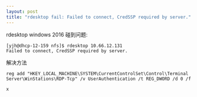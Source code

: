 ```yaml
---
layout: post
title: "rdesktop fail: Failed to connect, CredSSP required by server."
---
```



rdesktop windows 2016 碰到问题:

```
[yjh@dhcp-12-159 nfs]$ rdesktop 10.66.12.131
Failed to connect, CredSSP required by server.
```


解决方法

```
reg add "HKEY_LOCAL_MACHINE\SYSTEM\CurrentControlSet\Control\Terminal Server\WinStations\RDP-Tcp" /v UserAuthentication /t REG_DWORD /d 0 /f
```

```
x
```
